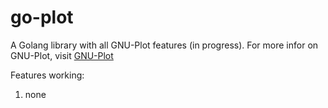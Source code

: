 # go-plot

A Golang library with all GNU-Plot features (in progress).
For more infor on GNU-Plot, visit [GNU-Plot](http://gnuplot.info/)

Features working:

1. none
